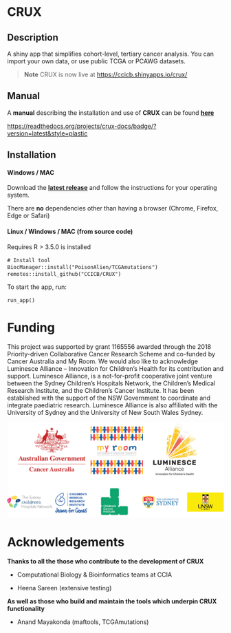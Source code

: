 # CRUX


## Description

A shiny app that simplifies cohort-level, tertiary cancer analysis.
You can import your own data, or use public TCGA or PCAWG datasets.

> **Note**
> CRUX is now live at https://ccicb.shinyapps.io/crux/


## Manual
A **manual** describing the installation and use of **CRUX** can be found [**here**](https://crux-docs.readthedocs.io/en/latest/index.html)

https://readthedocs.org/projects/crux-docs/badge/?version=latest&style=plastic

## Installation

#### Windows / MAC
Download the [**latest release**](https://github.com/CCICB/CRUX/releases) and follow the instructions for your operating system.

There are **no** dependencies other than having a browser (Chrome, Firefox, Edge or Safari)

#### Linux / Windows / MAC (from source code)
Requires R > 3.5.0 is installed
```
# Install tool
BiocManager::install("PoisonAlien/TCGAmutations")
remotes::install_github("CCICB/CRUX")
```

To start the app, run:
```
run_app()
```

# Funding
This project was supported by grant 1165556 awarded through the 2018 Priority-driven Collaborative Cancer Research Scheme and co-funded by Cancer Australia and My Room. We would also like to acknowledge Luminesce Alliance – Innovation for Children’s Health for its contribution and support. Luminesce Alliance, is a not-for-profit cooperative joint venture between the Sydney Children’s Hospitals Network, the Children’s Medical Research Institute, and the Children’s Cancer Institute. It has been established with the support of the NSW Government to coordinate and integrate paediatric research. Luminesce Alliance is also affiliated with the University of Sydney and the University of New South Wales Sydney.

![Supporting Organisation Logos](inst/logos/support_organisations_extensive_wide.png)


# Acknowledgements

**Thanks to all the those who contribute to the development of CRUX**

- Computational Biology & Bioinformatics teams at CCIA

- Heena Sareen (extensive testing)

**As well as those who build and maintain the tools which underpin CRUX functionality**

- Anand Mayakonda (maftools, TCGAmutations)
